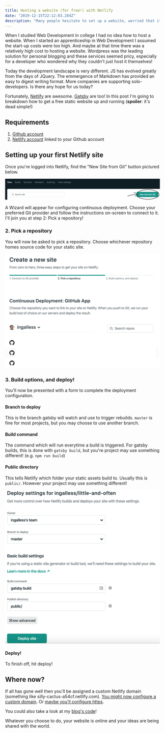 ```yaml
---
title: Hosting a website (for free!) with Netlify
date: "2019-12-15T22:12:03.284Z"
description: "Many people hesitate to set up a website, worried that it costs money to host. Netlify, as always, has us covered"
---
```

When I studied Web Development in college I had no idea how to host a website. When I started an apprenticeship in Web Development I assumed the start-up costs were too high. And maybe at that time there was a relatively high cost to hosting a website. Wordpress was the leading solution for personal blogging and these services seemed pricy, especially for a developer who wondered why they couldn't just host it themselves!

Today the development landscape is very different. JS has evolved greatly from the days of JQuery. The emmergence of Markdown has provided an easy to digest writing format. More companies are supporting solo-developers. Is there any hope for us today?

Fortunately, [Netlify](https://netlify.com) are awesome. [Gatsby](https://gatsbyjs.org) are too! In this post I'm going to breakdown how to get a free static website up and running (**spoiler**: it's dead simple!)

## Requirements

1. [Github account](https://github.com/join)
2. [Netlify account](https://app.netlify.com/signup) linked to your Github account

## Setting up your first Netlify site
Once you're logged into Netlify, find the "New Site from Git" button pictured below.

![New Site From Git button](./new-site-from-git.png)

A Wizard will appear for configuring continuous deployment. Choose your preferred Git provider and follow the instructions on-screen to connect to it. I'll join you at step 2: Pick a repository!

### 2. Pick a repository
You will now be asked to pick a repository. Choose whichever repository homes source code for your static site.

![Pick Repository UI](./choose-repository.png)

### 3. Build options, and deploy!
You'll now be presented with a form to complete the deployment configuration.

#### Branch to deploy
This is the branch gatsby will watch and use to trigger rebuilds. `master` is fine for most projects, but you may choose to use another branch.

#### Build command
The command which will run everytime a build is triggered. For gatsby builds, this is done with `gatsby build`, but you're project may use something different! (e.g. `npm run build`)

#### Public directory
This tells Netlify which folder your static assets build to. Usually this is `public/`. However your project may use something different!

![The Netlify deployment configuration](./deploy.png)

#### Deploy!
To finish off, hit deploy!

## Where now?
If all has gone well then you'll be assigned a custom Netlify domain (something like silly-cactus-a54cf.netlify.com). [You might now configure a custom domain](https://docs.netlify.com/domains-https/custom-domains/). Or [maybe you'll configure https](https://docs.netlify.com/domains-https/https-ssl/).

You could also take a look at my [blog's code](https://github.com/ingalless/little-and-often)!

Whatever you choose to do, your website is online and your ideas are being shared with the world.